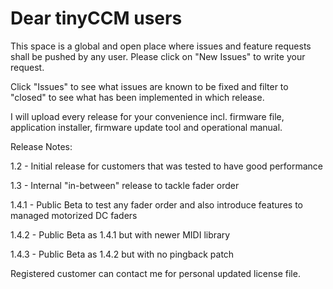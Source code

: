 # Dear tinyCCM users

This space is a global and open place where issues and feature requests shall be pushed by any user. Please click on "New Issues" to write your request.

Click "Issues" to see what issues are known to be fixed and filter to "closed" to see what has been implemented in which release.

I will upload every release for your convenience incl. firmware file, application installer, firmware update tool and operational manual.

Release Notes:

1.2 - Initial release for customers that was tested to have good performance

1.3 - Internal "in-between" release to tackle fader order

1.4.1 - Public Beta to test any fader order and also introduce features to managed motorized DC faders

1.4.2 - Public Beta as 1.4.1 but with newer MIDI library

1.4.3 - Public Beta as 1.4.2 but with no pingback patch

Registered customer can contact me for personal updated license file.
